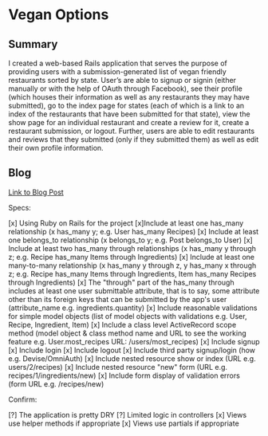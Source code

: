# Vegan Options

## Summary 
I created a web-based Rails application that serves the purpose of providing users with a submission-generated list of vegan friendly restaurants sorted by state. User’s are able to signup or signin (either manually or with the help of OAuth through Facebook), see their profile (which houses their information as well as any restaurants they may have submitted), go to the index page for states (each of which is a link to an index of the restaurants that have been submitted for that state), view the show page for an individual restaurant and create a review for it, create a restaurant submission, or logout. Further, users are able to edit restaurants and reviews that they submitted (only if they submitted them) as well as edit their own profile information.

## Blog 
[Link to Blog Post](https://denalibalser.github.io/rails_project_blog)

Specs:

[x] Using Ruby on Rails for the project
[x]Include at least one has_many relationship (x has_many y; e.g. User has_many Recipes)
[x] Include at least one belongs_to relationship (x belongs_to y; e.g. Post belongs_to User)
[x] Include at least two has_many through relationships (x has_many y through z; e.g. Recipe has_many Items through Ingredients)
[x] Include at least one many-to-many relationship (x has_many y through z, y has_many x through z; e.g. Recipe has_many Items through Ingredients, Item has_many Recipes through Ingredients)
[x] The "through" part of the has_many through includes at least one user submittable attribute, that is to say, some attribute other than its foreign keys that can be submitted by the app's user (attribute_name e.g. ingredients.quantity)
[x] Include reasonable validations for simple model objects (list of model objects with validations e.g. User, Recipe, Ingredient, Item)
[x] Include a class level ActiveRecord scope method (model object & class method name and URL to see the working feature e.g. User.most_recipes URL: /users/most_recipes)
[x] Include signup
[x] Include login
[x] Include logout
[x] Include third party signup/login (how e.g. Devise/OmniAuth)
[x] Include nested resource show or index (URL e.g. users/2/recipes)
[x] Include nested resource "new" form (URL e.g. recipes/1/ingredients/new)
[x] Include form display of validation errors (form URL e.g. /recipes/new)

Confirm:

[?] The application is pretty DRY
[?] Limited logic in controllers
[x] Views use helper methods if appropriate
[x] Views use partials if appropriate
